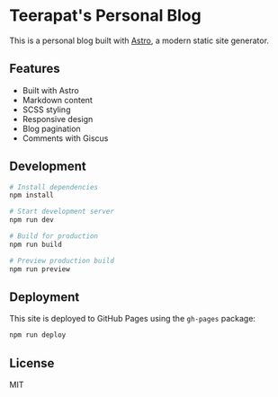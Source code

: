 # Teerapat's Personal Blog

This is a personal blog built with [Astro](https://astro.build), a modern static site generator.

## Features

- Built with Astro
- Markdown content
- SCSS styling
- Responsive design
- Blog pagination
- Comments with Giscus

## Development

```bash
# Install dependencies
npm install

# Start development server
npm run dev

# Build for production
npm run build

# Preview production build
npm run preview
```

## Deployment

This site is deployed to GitHub Pages using the `gh-pages` package:

```bash
npm run deploy
```

## License

MIT